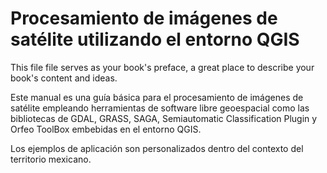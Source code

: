 # Procesamiento de imágenes de satélite utilizando el entorno QGIS

This file file serves as your book's preface, a great place to describe your book's content and ideas.

Este manual es una guía básica para el procesamiento de imágenes de satélite empleando herramientas de software libre geoespacial como las bibliotecas de GDAL, GRASS, SAGA, Semiautomatic Classification Plugin y Orfeo ToolBox embebidas en el entorno QGIS.

Los ejemplos de aplicación son personalizados dentro del contexto del territorio mexicano.





